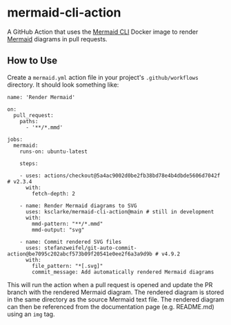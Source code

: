 # mermaid-cli-action

A GitHub Action that uses the [Mermaid CLI](https://github.com/mermaid-js/mermaid-cli) Docker image to render [Mermaid](https://mermaid-js.github.io/mermaid/#/) diagrams in pull requests.

## How to Use

Create a `mermaid.yml` action file in your project's `.github/workflows` directory. It should look something like: 

```
name: 'Render Mermaid'

on:
  pull_request:
    paths:
      - '**/*.mmd'

jobs:
  mermaid:
    runs-on: ubuntu-latest

    steps:

    - uses: actions/checkout@5a4ac9002d0be2fb38bd78e4b4dbde5606d7042f # v2.3.4
      with:
        fetch-depth: 2

    - name: Render Mermaid diagrams to SVG
      uses: ksclarke/mermaid-cli-action@main # still in development
      with:
        mmd-pattern: "**/*.mmd"
        mmd-output: "svg"

    - name: Commit rendered SVG files
      uses: stefanzweifel/git-auto-commit-action@be7095c202abcf573b09f20541e0ee2f6a3a9d9b # v4.9.2
      with:
        file_pattern: "*[.svg]"
        commit_message: Add automatically rendered Mermaid diagrams
```

This will run the action when a pull request is opened and update the PR branch with the rendered Mermaid diagram. The rendered diagram is stored in the same directory as the source Mermaid text file. The rendered diagram can then be referenced from the documentation page (e.g. README.md) using an `img` tag.
